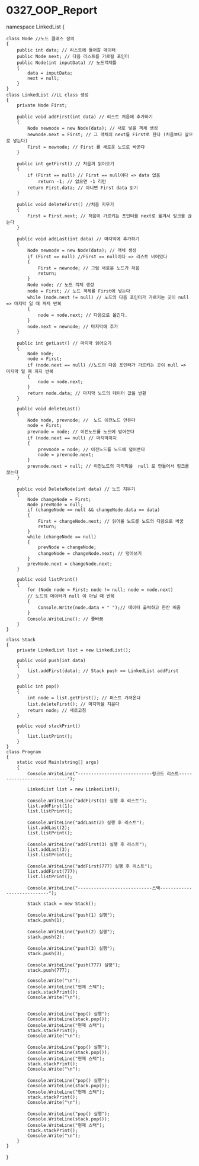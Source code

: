 # 0327_OOP_Report
namespace LinkedList
{

    class Node //노드 클래스 정의
    {
        public int data; // 리스트에 들어갈 데이터
        public Node next; // 다음 리스트를 가르킬 포인터
        public Node(int inputData) // 노드객체틀
        {
            data = inputData;
            next = null;
        }
    }
    class LinkedList //LL class 생성
    {
        private Node First;

        public void addFirst(int data) // 리스트 처음에 추가하기
        {
            Node newnode = new Node(data); // 새로 넣을 객체 생성
            newnode.next = First; // 그 객체의 next를 First로 한다 (처음보다 앞으로 넣는다)
            First = newnode; // First 를 새로운 노드로 바꾼다
        }

        public int getFirst() // 처음꺼 읽어오기
        {
            if (First == null) // First == null이다 => data 없음
                return -1; // 없으면 -1 리턴
            return First.data; // 아니면 First data 읽기
        }

        public void deleteFirst() //처음 지우기
        {
            First = First.next; // 처음이 가르키는 포인터를 next로 옮겨서 링크를 끊는다
        }

        public void addLast(int data) // 마지막에 추가하기
        {
            Node newnode = new Node(data); // 객체 생성
            if (First == null) //First == null이다 => 리스트 비어있다
            {
                First = newnode; // 그럼 새로운 노드가 처음
                return;
            }
            Node node; // 노드 객체 생성
            node = First; // 노드 객체를 First에 넣는다
            while (node.next != null) // 노드의 다음 포인터가 가르키는 곳이 null => 마지막 일 때 까지 반복
            {
                node = node.next; // 다음으로 옮긴다.
            }
            node.next = newnode; // 마지막에 추가
        }

        public int getLast() // 마지막 읽어오기
        {
            Node node;
            node = First;
            if (node.next == null) //노드의 다음 포인터가 가르키는 곳이 null => 마지막 일 때 까지 반복
            {
                node = node.next;
            }
            return node.data; // 마지막 노드의 데이터 값을 반환
        }

        public void deleteLast()
        {
            Node node, prevnode; //  노드 이전노드 만든다
            node = First;
            prevnode = node; // 이전노드를 노드에 덮어쓴다
            if (node.next == null) // 마지막까지
            {
                prevnode = node; // 이전노드를 노드에 덮어쓴다
                node = prevnode.next;
            }
            prevnode.next = null; // 이전노드의 마지막을  null 로 만들어서 링크를 끊는다
        }

        public void DeleteNode(int data) // 노드 지우기
        {
            Node changeNode = First;
            Node prevNode = null;
            if (changeNode == null && changeNode.data == data)
            {
                First = changeNode.next; // 읽어올 노드를 노드의 다음으로 바꿈
                return;
            }
            while (changeNode == null)
            {
                prevNode = changeNode;
                changeNode = changeNode.next; // 덮어쓰기
            }
            prevNode.next = changeNode.next;
        }

        public void listPrint()
        {
            for (Node node = First; node != null; node = node.next)
            // 노드의 데이터가 null 이 아닐 때 반복
            {
                Console.Write(node.data + " ");// 데이터 출력하고 한칸 띄움
            }
            Console.WriteLine(); // 줄바꿈
        }
    }

    class Stack
    {
        private LinkedList list = new LinkedList();

        public void push(int data)
        {
            list.addFirst(data); // Stack push == LinkedList addFirst 
        }

        public int pop()
        {
            int node = list.getFirst(); // 퍼스트 가져온다
            list.deleteFirst(); // 마지막을 지운다
            return node; // 새로고침
        }

        public void stackPrint()
        {
            list.listPrint();
        }
    }
    class Program
    {
        static void Main(string[] args)
        {
            Console.WriteLine("----------------------------링크드 리스트----------------------------");

            LinkedList list = new LinkedList();

            Console.WriteLine("addFirst(1) 실행 후 리스트");
            list.addFirst(1);
            list.listPrint();

            Console.WriteLine("addLast(2) 실행 후 리스트");
            list.addLast(2);
            list.listPrint();

            Console.WriteLine("addFirst(3) 실행 후 리스트");
            list.addLast(3);
            list.listPrint();

            Console.WriteLine("addFirst(777) 실행 후 리스트");
            list.addFirst(777);
            list.listPrint();

            Console.WriteLine("----------------------------스택----------------------------");

            Stack stack = new Stack();

            Console.WriteLine("push(1) 실행");
            stack.push(1);

            Console.WriteLine("push(2) 실행");
            stack.push(2);

            Console.WriteLine("push(3) 실행");
            stack.push(3);

            Console.WriteLine("push(777) 실행");
            stack.push(777);

            Console.Write("\n");
            Console.WriteLine("현재 스택");
            stack.stackPrint();
            Console.Write("\n");


            Console.WriteLine("pop() 실행");
            Console.WriteLine(stack.pop());
            Console.WriteLine("현재 스택");
            stack.stackPrint();
            Console.Write("\n");

            Console.WriteLine("pop() 실행");
            Console.WriteLine(stack.pop());
            Console.WriteLine("현재 스택");
            stack.stackPrint();
            Console.Write("\n");

            Console.WriteLine("pop() 실행");
            Console.WriteLine(stack.pop());
            Console.WriteLine("현재 스택");
            stack.stackPrint();
            Console.Write("\n");

            Console.WriteLine("pop() 실행");
            Console.WriteLine(stack.pop());
            Console.WriteLine("현재 스택");
            stack.stackPrint();
            Console.Write("\n");
        }
    }
}
